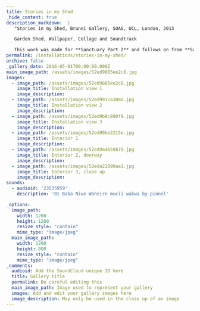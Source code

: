 ```yaml
---
title: Stories in my Shed
_hide_content: true
description_markdown:  |
   "Stories in my Shed, Brunei Gallery, SOAS, UCL, London, 2013

   Garden Shed, Wallpaper, Collage and Soundtrack

   This work was made for **Sanctuary Part 2** and follows on from **Sanctuary Part 1, Home, Away and the Common Ground**,  a project which took place in Kenya in 2011. I approached this work by thinking about the tension between the inside and outside of a 'home'. The garden shed which is usually associated with home can also represent a place of retreat, activity or  even a dwelling for some people.The shed in this work which had a previous life in a friend's garden was reconstructed in the gallery. The outside of the shed was then wall papered with the same design wallpaper as  in **Silverbeach, Sanctuary Part 1**. Having the wallpaper as an outer surfsce of a building aims to reflect something that is irregular and uncertain, feelings which may be experienced by those exiled from their place of origin. The inside of the shed reflects the interior of  a home, lined with cardboard and collaged with Western magazines reflecting the incongruity of different worlds. However within this Sanctuary can also be found in the songs of the songs of Ester Njoki, (Kenyan singer songwriter)  played inside the shed."
permalink: /installations/stories-in-my-shed/
archive: false
_gallery_date: 2016-05-01T00:00:00.000Z
main_image_path: /assets/images/52ed9885ee2c8.jpg
images:            
  - image_path: /assets/images/52ed9885ee2c8.jpg
    image_title: Installation view 1
    image_description:   
  - image_path: /assets/images/52ed991ca388d.jpg
    image_title: Installation view 2
    image_description: 
  - image_path: /assets/images/52ed9b8c880f9.jpg
    image_title: Installation view 3
    image_description:
  - image_path: /assets/images/52ed99be2215e.jpg
    image_title: Interior 1
    image_description:
  - image_path: /assets/images/52ed9a4659879.jpg
    image_title: Interior 2, doorway
    image_description:
  - image_path: /assets/images/52eda22890aa1.jpg
    image_title: Interior 3, close up
    image_description: 
sounds:
  - audioid: '23535959'
    description: '01 Baba Niwe Waheire mucii wakwa by pinnel'       

_options:
  image_path:
    width: 1200
    height: 1200
    resize_style: "contain"
    mime_type: "image/jpeg"
  main_image_path:
    width: 1200
    height: 800
    resize_style: "contain"
    mime_type: "image/jpeg"
_comments:
  audioid: Add the SoundCloud unique ID here
  title: Gallery title
  permalink: Be careful editing this
  main_image_path: Image used to represent your gallery
  images: Add and edit your gallery images here
  image_description: May only be used in the close up of an image
---
```


